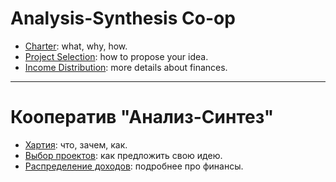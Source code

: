 # Analysis-Synthesis Co-op

- [Charter](./charter.md): what, why, how.
- [Project Selection](./projects.md): how to propose your idea.
- [Income Distribution](./finance.md): more details about finances.

---

# Кооператив "Анализ-Синтез"

- [Хартия](./charter_ru.md): что, зачем, как.
- [Выбор проектов](./projects_ru.md): как предложить свою идею.
- [Распределение доходов](./finance_ru.md): подробнее про финансы.

